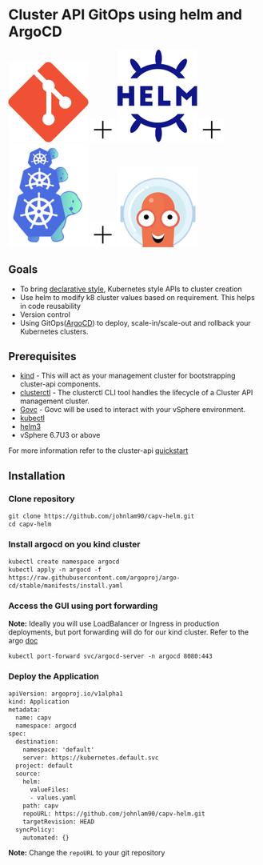# Cluster API GitOps using helm and ArgoCD

<p float="center">
  <img src="./docs/images/git-icon.png" width="160" /> 
  <img src="./docs/images/plus2.png" width="50" /> 
  <img src="./docs/images/helm.svg" width="160" /> 
  <img src="./docs/images/plus2.png" width="50" /> 
  <img src="./docs/images/capi.png" width="160" />
  <img src="./docs/images/plus2.png" width="50" /> 
  <img src="./docs/images/argocd.png" width="160" /> 

</p>

## Goals

- To bring [declarative style](https://cluster-api.sigs.k8s.io/introduction.html), Kubernetes style APIs to cluster creation
- Use helm to modify k8 cluster values based on requirement. This helps in code reusability
- Version control
- Using GitOps([ArgoCD](https://github.com/argoproj/argo-cd)) to deploy, scale-in/scale-out and rollback your Kubernetes clusters.

## Prerequisites

- [kind](https://kind.sigs.k8s.io/) - This will act as your management cluster for bootstrapping cluster-api components.
- [clusterctl](https://cluster-api.sigs.k8s.io/user/quick-start.html) - The clusterctl CLI tool handles the lifecycle of a Cluster API management cluster.
- [Govc](https://github.com/vmware/govmomi/tree/master/govc) - Govc will be used to interact with your vSphere environment.
- [kubectl](https://kubernetes.io/docs/tasks/tools/install-kubectl/)
- [helm3](https://github.com/helm/helm)
- vSphere 6.7U3 or above

For more information refer to the cluster-api [quickstart](https://cluster-api.sigs.k8s.io/user/quick-start.html)

## Installation 

### Clone repository 
```
git clone https://github.com/johnlam90/capv-helm.git
cd capv-helm 
```
### Install argocd on you kind cluster
 
```
kubectl create namespace argocd
kubectl apply -n argocd -f https://raw.githubusercontent.com/argoproj/argo-cd/stable/manifests/install.yaml
```
### Access the GUI using port forwarding 
**Note:** Ideally you will use LoadBalancer or Ingress in production deployments, but port forwarding will do for our kind cluster. Refer to the argo [doc](https://argoproj.github.io/argo-cd/getting_started/)

```
kubectl port-forward svc/argocd-server -n argocd 8080:443
```

### Deploy the Application 

```
apiVersion: argoproj.io/v1alpha1
kind: Application
metadata:
  name: capv
  namespace: argocd
spec:
  destination:
    namespace: 'default'
    server: https://kubernetes.default.svc
  project: default
  source:
    helm:
      valueFiles:
      - values.yaml
    path: capv
    repoURL: https://github.com/johnlam90/capv-helm.git
    targetRevision: HEAD
  syncPolicy:
    automated: {}
```

**Note:** Change the ``repoURL`` to your git repository 
